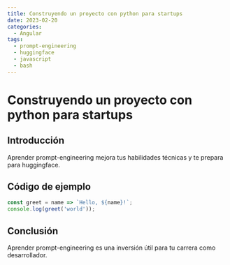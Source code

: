 ```yaml
---
title: Construyendo un proyecto con python para startups
date: 2023-02-20
categories:
  - Angular
tags:
  - prompt-engineering
  - huggingface
  - javascript
  - bash
---
```


# Construyendo un proyecto con python para startups

## Introducción

Aprender prompt-engineering mejora tus habilidades técnicas y te prepara para huggingface.

## Código de ejemplo

```javascript
const greet = name => `Hello, ${name}!`;
console.log(greet('world'));
```

## Conclusión

Aprender prompt-engineering es una inversión útil para tu carrera como desarrollador.